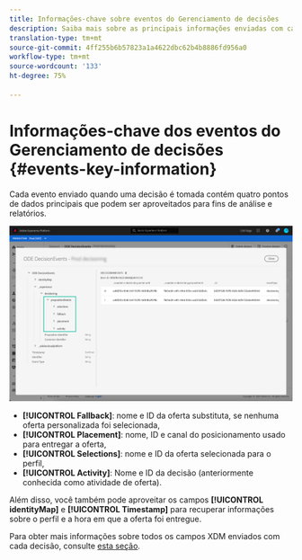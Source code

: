 ```yaml
---
title: Informações-chave sobre eventos do Gerenciamento de decisões
description: Saiba mais sobre as principais informações enviadas com cada evento de Gerenciamento de decisões.
translation-type: tm+mt
source-git-commit: 4ff255b6b57823a1a4622dbc62b4b8886fd956a0
workflow-type: tm+mt
source-wordcount: '133'
ht-degree: 75%

---
```


# Informações-chave dos eventos do Gerenciamento de decisões {#events-key-information}

Cada evento enviado quando uma decisão é tomada contém quatro pontos de dados principais que podem ser aproveitados para fins de análise e relatórios.

![](../assets/events-dataset-preview.png)

* **[!UICONTROL Fallback]**: nome e ID da oferta substituta, se nenhuma oferta personalizada foi selecionada,
* **[!UICONTROL Placement]**: nome, ID e canal do posicionamento usado para entregar a oferta,
* **[!UICONTROL Selections]**: nome e ID da oferta selecionada para o perfil,
* **[!UICONTROL Activity]**: Nome e ID da decisão (anteriormente conhecida como atividade de oferta).

Além disso, você também pode aproveitar os campos **[!UICONTROL identityMap]** e **[!UICONTROL Timestamp]** para recuperar informações sobre o perfil e a hora em que a oferta foi entregue.

Para obter mais informações sobre todos os campos XDM enviados com cada decisão, consulte [esta seção](xdm-fields.md).

